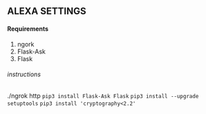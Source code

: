 ## ALEXA SETTINGS

#### Requirements

1. ngork
2. Flask-Ask
3. Flask

###### instructions

./ngrok http <port>
`pip3 install Flask-Ask Flask`
`pip3 install --upgrade setuptools`
`pip3 install 'cryptography<2.2'`

